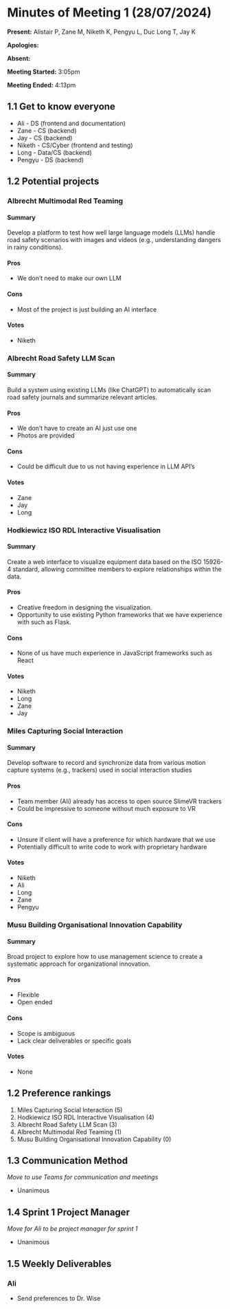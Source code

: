 # Minutes of Meeting 1 (28/07/2024)
**Present:** Alistair P, Zane M, Niketh K, Pengyu L, Duc Long T, Jay K

**Apologies:**

**Absent:**

**Meeting Started:** 3:05pm

**Meeting Ended:** 4:13pm

## 1.1 Get to know everyone
- Ali - DS (frontend and documentation)
- Zane - CS (backend)
- Jay - CS (backend)
- Niketh - CS/Cyber (frontend and testing)
- Long - Data/CS (backend)
- Pengyu - DS (backend)

## 1.2 Potential projects
### Albrecht Multimodal Red Teaming
#### Summary
Develop a platform to test how well large language models (LLMs) handle road safety scenarios with images and videos (e.g., understanding dangers in rainy conditions).
#### Pros
- We don’t need to make our own LLM
#### Cons
- Most of the project is just building an AI interface
#### Votes
- Niketh

### Albrecht Road Safety LLM Scan
#### Summary
Build a system using existing LLMs (like ChatGPT) to automatically scan road safety journals and summarize relevant articles.
#### Pros
- We don’t have to create an AI just use one
- Photos are provided
#### Cons
- Could be difficult due to us not having experience in LLM API’s
#### Votes
- Zane
- Jay
- Long

### Hodkiewicz ISO RDL Interactive Visualisation
#### Summary
Create a web interface to visualize equipment data based on the ISO 15926-4 standard, allowing committee members to explore relationships within the data.
#### Pros
- Creative freedom in designing the visualization.
- Opportunity to use existing Python frameworks that we have experience with such as Flask.
#### Cons
- None of us have much experience in JavaScript frameworks such as React
#### Votes
- Niketh
- Long
- Zane
- Jay

### Miles Capturing Social Interaction
#### Summary
Develop software to record and synchronize data from various motion capture systems (e.g., trackers) used in social interaction studies
#### Pros
- Team member (Ali) already has access to open source SlimeVR trackers
- Could be impressive to someone without much exposure to VR
#### Cons
- Unsure if client will have a preference for which hardware that we use
- Potentially difficult to write code to work with proprietary hardware
#### Votes
- Niketh
- Ali
- Long
- Zane
- Pengyu

### Musu Building Organisational Innovation Capability
#### Summary
Broad project to explore how to use management science to create a systematic approach for organizational innovation.
#### Pros
- Flexible
- Open ended
#### Cons
- Scope is ambiguous
- Lack clear deliverables or specific goals
#### Votes
- None

## 1.2 Preference rankings
1. Miles Capturing Social Interaction (5)
2. Hodkiewicz ISO RDL Interactive Visualisation (4)
3. Albrecht Road Safety LLM Scan (3)
4. Albrecht Multimodal Red Teaming (1)
5. Musu Building Organisational Innovation Capability (0)

## 1.3 Communication Method
*Move to use Teams for communication and meetings*
- Unanimous

## 1.4 Sprint 1 Project Manager
*Move for Ali to be project manager for sprint 1*
- Unanimous

## 1.5 Weekly Deliverables
### Ali
- Send preferences to Dr. Wise
